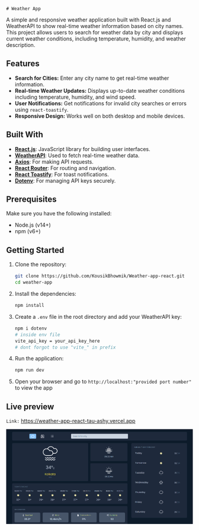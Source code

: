     # Weather App

A simple and responsive weather application built with React.js and WeatherAPI to show real-time weather information based on city names. This project allows users to search for weather data by city and displays current weather conditions, including temperature, humidity, and weather description.

## Features

- **Search for Cities:** Enter any city name to get real-time weather information.
- **Real-time Weather Updates:** Displays up-to-date weather conditions including temperature, humidity, and wind speed.
- **User Notifications:** Get notifications for invalid city searches or errors using `react-toastify`.
- **Responsive Design:** Works well on both desktop and mobile devices.

## Built With

- **[React.js](https://react.dev/)**: JavaScript library for building user interfaces.
- **[WeatherAPI](https://www.weatherapi.com/)**: Used to fetch real-time weather data.
- **[Axios](https://www.npmjs.com/package/axios)**: For making API requests.
- **[React Router](https://reactrouter.com/en/main)**: For routing and navigation.
- **[React Toastify](https://www.npmjs.com/package/react-toastify)**: For toast notifications.
- **[Dotenv](https://www.npmjs.com/package/dotenv)**: For managing API keys securely.

## Prerequisites

Make sure you have the following installed:

- Node.js (v14+)
- npm (v6+)

## Getting Started

1. Clone the repository:

   ```bash
   git clone https://github.com/KousikBhowmik/Weather-app-react.git
   cd weather-app
   ```
2. Install the dependencies:
    ```bash
    npm install
    ```
3. Create a `.env` file in the root directory and add your WeatherAPI key:
    ```bash
    npm i dotenv
    # inside env file
    vite_api_key = your_api_key_here
    # dont forgot to use "vite_" in prefix
    ```
4. Run the application:
    ```bash
    npm run dev
    ```
5.  Open your browser and go to `http://localhost:"provided port number"` to view the app

## Live preview
`Link:` https://weather-app-react-tau-ashy.vercel.app

![weather app preview](./src/assets/livepreview.png)

